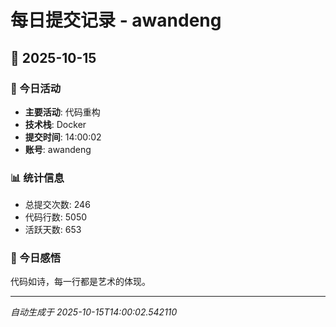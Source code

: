 # 每日提交记录 - awandeng

## 📅 2025-10-15

### 🎯 今日活动
- **主要活动**: 代码重构
- **技术栈**: Docker
- **提交时间**: 14:00:02
- **账号**: awandeng

### 📊 统计信息
- 总提交次数: 246
- 代码行数: 5050
- 活跃天数: 653

### 💭 今日感悟
代码如诗，每一行都是艺术的体现。

---
*自动生成于 2025-10-15T14:00:02.542110*
